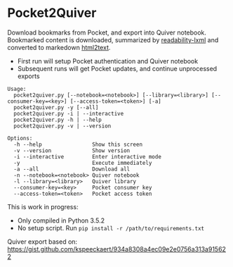 # Pocket2Quiver

Download bookmarks from Pocket, and export into Quiver notebook.
Bookmarked content is downloaded, summarized by [readability-lxml](https://github.com/predatell/python-readability-lxml) and converted to markedown [html2text](https://github.com/Alir3z4/html2text/).

* First run will setup Pocket authentication and Quiver notebook
* Subsequent runs will get Pocket updates, and continue unprocessed exports 

```
Usage:
  pocket2quiver.py [--notebook=<notebook>] [--library=<library>] [--consumer-key=<key>] [--access-token=<token>] [-a]
  pocket2quiver.py -y [--all]
  pocket2quiver.py -i | --interactive
  pocket2quiver.py -h | --help
  pocket2quiver.py -v | --version

Options:
  -h --help                Show this screen
  -v --version             Show version
  -i --interactive         Enter interactive mode
  -y                       Execute immediately
  -a --all                 Download all
  -n --notebook=<notebook> Quiver notebook
  -l --library=<library>   Quiver library
  --consumer-key=<key>     Pocket consumer key    
  --access-token=<token>   Pocket access token
```
This is work in progress:
- Only compiled in Python 3.5.2
- No setup script. Run `pip install -r /path/to/requirements.txt`


Quiver export based on:
https://gist.github.com/kspeeckaert/934a8308a4ec09e2e0756a313a915622


